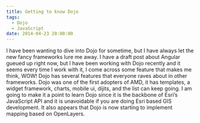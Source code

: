 ```yaml
---
title: Getting to know Dojo
tags:
  - Dojo
  - JavaScript
date: 2014-04-23 20:00:00
---
```


I have been wanting to dive into Dojo for sometime, but I have always let the
new fancy frameworks lure me away. I have a draft post about Angular gueued up
right now, but I have been working with Dojo recently and it seems every time
I work with it, I come across some feature that makes me think, WOW! Dojo has
several features that everyone raves about in other frameworks. Dojo was one of
the first adopters of AMD, it has templates, a widget framework, charts, mobile ui,
dijits, and the list can keep going.  I am going to make it a point to learn Dojo since
it is the backbone of Esri’s JavaScript API and it is unavoidable if you are doing Esri
based GIS development. It also appears that Dojo is now starting to implement mapping
based on OpenLayers.